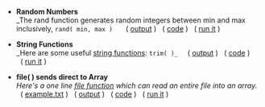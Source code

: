 - **Random Numbers**  
    _The rand function generates random integers between min and max inclusively, 
    `rand( min, max )  `
      ( [output](https://csunix.mohawkcollege.ca/~slemon/SERVER-SIDE-Fall2024/docs/class8/random.png) )   ( [code](https://csunix.mohawkcollege.ca/~slemon/SERVER-SIDE-Fall2024/docs/class8/random.txt) )   ( [run it](https://csunix.mohawkcollege.ca/~slemon/SERVER-SIDE-Fall2024/docs/class8/random.php) )  
    
- **String Functions**  
    _Here are some useful [string functions](https://blog.hubspot.com/website/php-string-functions): `trim( )_ ` 
      ( [output](https://csunix.mohawkcollege.ca/~slemon/SERVER-SIDE-Fall2024/docs/class8/str.png) )   ( [code](https://csunix.mohawkcollege.ca/~slemon/SERVER-SIDE-Fall2024/docs/class8/str.txt) )   ( [run it](https://csunix.mohawkcollege.ca/~slemon/SERVER-SIDE-Fall2024/docs/class8/str.php) )  
    
- **file( ) sends direct to Array**  
    _Here's a one line [file function](https://www.w3schools.com/php/func_filesystem_file.asp) which can read an entire file into an array._  
      ( [example.txt](https://csunix.mohawkcollege.ca/~slemon/SERVER-SIDE-Fall2024/docs/class8/example.txt) )   ( [output](https://csunix.mohawkcollege.ca/~slemon/SERVER-SIDE-Fall2024/docs/class8/file.png) )   ( [code](https://csunix.mohawkcollege.ca/~slemon/SERVER-SIDE-Fall2024/docs/class8/file.txt) )   ( [run it](https://csunix.mohawkcollege.ca/~slemon/SERVER-SIDE-Fall2024/docs/class8/file.php) )